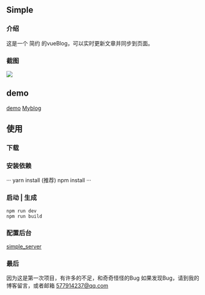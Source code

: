  ## Simple
### 介绍
这是一个 简约 的vueBlog，可以实时更新文章并同步到页面。

### 截图
![](https://pan.axian.fun/view.php/61c1dd2e2e2856a9f5634091be9fe4bf.png)

## demo
[demo](https://demo.axian.fun)   [Myblog](https://axian.fun)

## 使用
### 下载
### 安装依赖
···
yarn install (推荐)
npm install
···

### 启动 | 生成
```
npm run dev
npm run build
```

### 配置后台

[simple_server](https://github.com/Axiano/Simple_server)

### 最后
因为这是第一次项目，有许多的不足，和奇奇怪怪的Bug
如果发现Bug，请到我的博客留言，或者邮箱 577914237@qq.com

